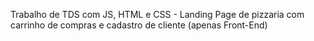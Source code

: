 Trabalho de TDS com JS, HTML e CSS - Landing Page de pizzaria com carrinho de compras e cadastro de cliente (apenas Front-End)
